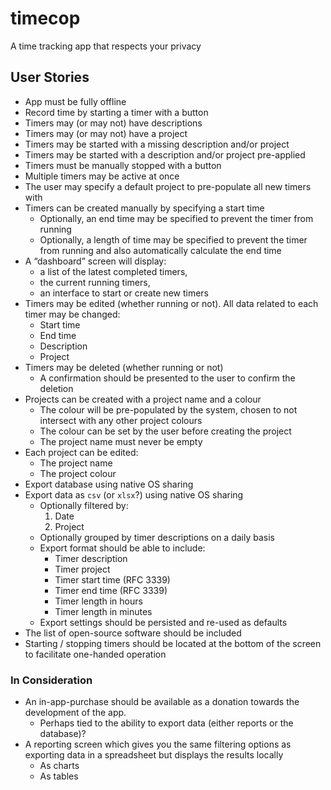 # timecop

A time tracking app that respects your privacy

## User Stories

* App must be fully offline
* Record time by starting a timer with a button
* Timers may (or may not) have descriptions
* Timers may (or may not) have a project
* Timers may be started with a missing description and/or project
* Timers may be started with a description and/or project pre-applied
* Timers must be manually stopped with a button
* Multiple timers may be active at once
* The user may specify a default project to pre-populate all new timers with
* Timers can be created manually by specifying a start time
    * Optionally, an end time may be specified to prevent the timer from running 
    * Optionally, a length of time may be specified to prevent the timer from running and also automatically calculate the end time
* A “dashboard” screen will display:
    * a list of the latest completed timers,
    * the current running timers,
    * an interface to start or create new timers
* Timers may be edited (whether running or not). All data related to each timer may be changed:
    * Start time
    * End time
    * Description
    * Project
* Timers may be deleted (whether running or not)
    * A confirmation should be presented to the user to confirm the deletion
* Projects can be created with a project name and a colour
    * The colour will be pre-populated by the system, chosen to not intersect with any other project colours
    * The colour can be set by the user before creating the project
    * The project name must never be empty
* Each project can be edited:
    * The project name
    * The project colour
* Export database using native OS sharing
* Export data as `csv` (or `xlsx`?) using native OS sharing
    * Optionally filtered by:
        1. Date
        2. Project
    * Optionally grouped by timer descriptions on a daily basis
    * Export format should be able to include:
        * Timer description
        * Timer project
        * Timer start time (RFC 3339)
        * Timer end time (RFC 3339)
        * Timer length in hours
        * Timer length in minutes
    * Export settings should be persisted and re-used as defaults
* The list of open-source software should be included
* Starting / stopping timers should be located at the bottom of the screen to facilitate one-handed operation

### In Consideration

* An in-app-purchase should be available as a donation towards the development of the app.
    * Perhaps tied to the ability to export data (either reports or the database)?
* A reporting screen which gives you the same filtering options as exporting data in a spreadsheet but displays the results locally
    * As charts
    * As tables
   
